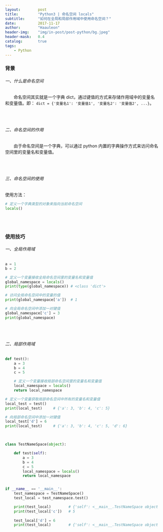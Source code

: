 ```yaml
---
layout:        post
title:         "Python3 | 命名空间 locals"
subtitle:      "如何在全局和局部作用域中使用命名空间？"
date:          2017-11-17
author:        "Haauleon"
header-img:    "img/in-post/post-python/bg.jpeg"
header-mask:   0.4
catalog:       true
tags:
    - Python
---
```


### 背景
###### 一、什么是命名空间
&emsp;&emsp;命名空间其实就是一个字典 dict，通过键值的方式来存储作用域中的变量名和变量值。即： `dict = {'变量名1': '变量值1', '变量名2': '变量值2', ...}`。          

<br><br>

###### 二、命名空间的作用
&emsp;&emsp;由于命名空间是一个字典，可以通过 python 内置的字典操作方式来访问命名空间里的变量名和变量值。          

<br><br>

###### 三、命名空间的使用
使用方法：        
```python
# 定义一个字典类型的对象来指向当前命名空间
locals()
```
<br><br>

### 使用技巧
###### 一、全局作用域
```python
a = 1 
b = 2

# 定义一个变量接收全局命名空间里的变量名和变量值
global_namespace = locals()
print(type(global_namespace)) # <class 'dict'>

# 访问全局命名空间中的变量的值
print(global_namespace['a'])  # 1

# 向全局命名空间中添加一对键值
global_namespace['c'] = 3
print(global_namespace)
```
<br><br>

###### 二、局部作用域
```python
def test():
    a = 3
    b = 4
    c = 5

    # 定义一个变量接收局部命名空间里的变量名和变量值
    local_namespace = locals()
    return local_namespace

# 定义一个变量获取局部命名空间中所有的变量名和变量值
local_test = test()  
print(local_test)     # {'a': 3, 'b': 4, 'c': 5}

# 向局部命名空间中添加一对键值
local_test['d'] = 6
print(local_test)     # {'a': 3, 'b': 4, 'c': 5, 'd': 6}
```

<br>

```python
class TestNameSpace(object):

    def test(self):
        a = 3
        b = 4
        c = 5
        local_namespace = locals()
        return local_namespace


if __name__ == '__main__':
    test_namespace = TestNameSpace()
    test_local = test_namespace.test()

    print(test_local)        # {'self': <__main__.TestNameSpace object at 0x7f870bed6d90>, 'a': 3, 'b': 4, 'c': 5}
    print(test_local['c'])   # 5
    
    test_local['d'] = 6
    print(test_local)        # {'self': <__main__.TestNameSpace object at 0x7f870bed6d90>, 'a': 3, 'b': 4, 'c': 5, 'd': 6}
```